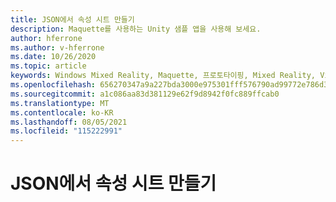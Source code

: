 ```yaml
---
title: JSON에서 속성 시트 만들기
description: Maquette를 사용하는 Unity 샘플 앱을 사용해 보세요.
author: hferrone
ms.author: v-hferrone
ms.date: 10/26/2020
ms.topic: article
keywords: Windows Mixed Reality, Maquette, 프로토타이핑, Mixed Reality, Virtual Reality, VR, MR, 피드백, 피드백 허브, 버그
ms.openlocfilehash: 656270347a9a227bda3000e975301fff576790ad99772e786d3161a5c47c7f62
ms.sourcegitcommit: a1c086aa83d381129e62f9d8942f0fc889ffcab0
ms.translationtype: MT
ms.contentlocale: ko-KR
ms.lasthandoff: 08/05/2021
ms.locfileid: "115222991"
---
```

# <a name="creating-a-property-sheet-from-json"></a>JSON에서 속성 시트 만들기

<!-- TODO(Harrison/Stefan): Need cool header image from tutorial -->

<!-- TODO(Stefan): Create tutorial content and screenshots -->
